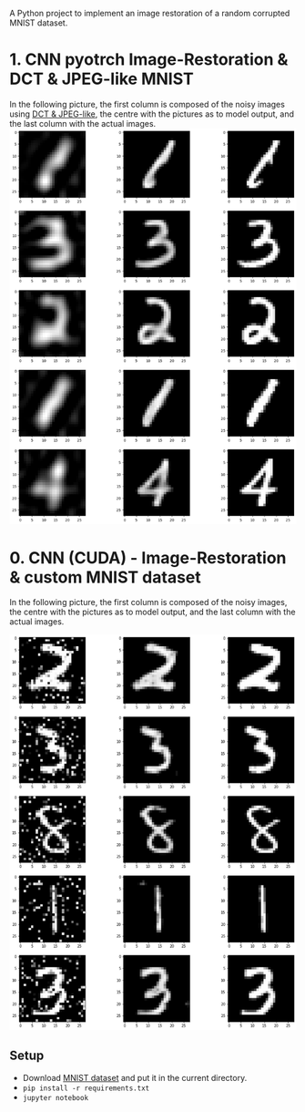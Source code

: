 A Python project to implement an image restoration of a random corrupted MNIST dataset.

# 1. CNN pyotrch Image-Restoration & DCT & JPEG-like MNIST
In the following picture, the first column is composed of the noisy images using [DCT & JPEG-like](https://github.com/crisbal/dct-jpeg), the centre with the pictures as to model output, and the last column with the actual images.
![](images/output1.png)

# 0. CNN (CUDA) - Image-Restoration & custom MNIST dataset

In the following picture, the first column is composed of the noisy images, the centre with the pictures as to model output, and the last column with the actual images.

![](images/output.png)


## Setup
* Download [MNIST dataset](https://www.kaggle.com/competitions/digit-recognizer/data) and put it in the current directory.
* `pip install -r requirements.txt`
* `jupyter notebook`